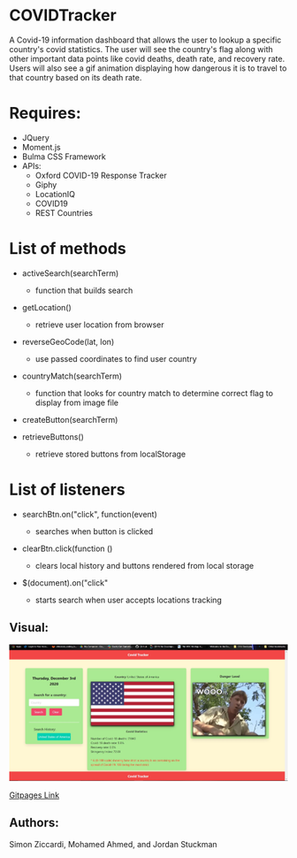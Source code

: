 # COVIDTracker

A Covid-19 information dashboard that allows the user to lookup a specific country's covid statistics. The user will see the country's flag along with other important data points like covid deaths, death rate, and recovery rate. Users will also see a gif animation displaying how dangerous it is to travel to that country based on its death rate.

# Requires:

- JQuery
- Moment.js
- Bulma CSS Framework
- APIs:
  - Oxford COVID-19 Response Tracker
  - Giphy
  - LocationIQ
  - COVID19
  - REST Countries

# List of methods

- activeSearch(searchTerm)

  - function that builds search

- getLocation()

  - retrieve user location from browser

- reverseGeoCode(lat, lon)
  - use passed coordinates to find user country
- countryMatch(searchTerm)
  - function that looks for country match to determine correct flag to display from image file
- createButton(searchTerm)
- retrieveButtons()
  - retrieve stored buttons from localStorage

# List of listeners

- searchBtn.on("click", function(event)

  - searches when button is clicked

- clearBtn.click(function ()
  - clears local history and buttons rendered from local storage
- $(document).on("click"
  - starts search when user accepts locations tracking

## Visual:

![Demo Image](./bgImage/Demo.JPG)

[Gitpages Link](https://github.com/mohamedahmed-1980/covid-19-tracker.git)

## Authors:

Simon Ziccardi, Mohamed Ahmed, and Jordan Stuckman

